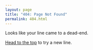 ```yaml
---
layout: page
title: "404: Page Not Found"
permalink: 404.html
---
```


<p class="lead">Looks like your line came to a dead-end.</p>
<p class="lead"><a href="{{ site.baseurl }}/">Head to the top</a> to try a new line.</p>
